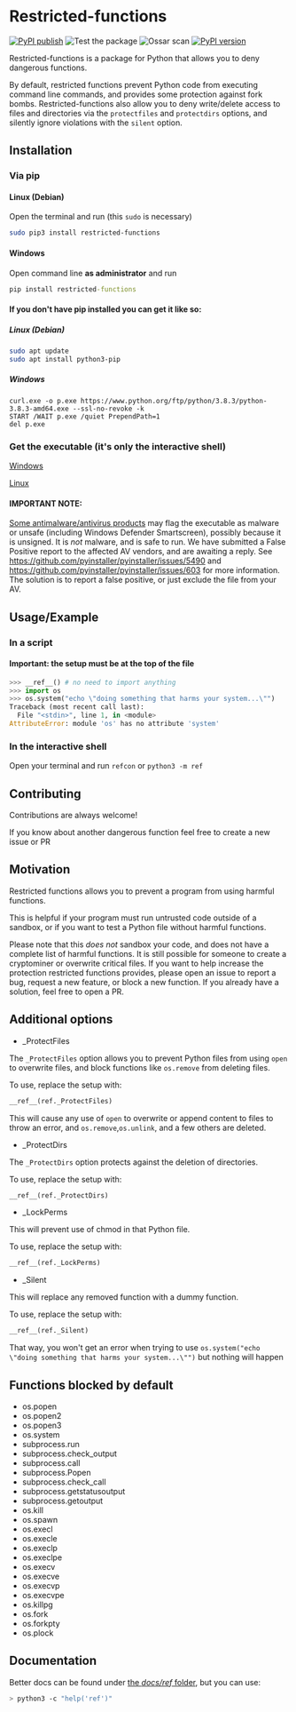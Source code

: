 # Restricted-functions

[![PyPI publish](https://github.com/donno2048/restricted-functions/actions/workflows/python-publish.yml/badge.svg)](https://pypi.org/project/restricted-functions/)
![Test the package](https://github.com/donno2048/restricted-functions/actions/workflows/test.yml/badge.svg)
![Ossar scan](https://github.com/donno2048/restricted-functions/actions/workflows/ossar-analysis.yml/badge.svg)
[![PyPI version](https://img.shields.io/pypi/v/restricted-functions.svg)](https://pypi.python.org/pypi/restricted-functions/)

Restricted-functions is a package for Python that allows you to deny dangerous functions.

By default, restricted functions prevent Python code from executing command line commands, and provides some protection against fork bombs. Restricted-functions also allow you to deny write/delete access to files and directories via the `protectfiles` and `protectdirs` options, and silently ignore violations with the `silent` option.

## Installation

### Via pip

#### Linux (Debian)

Open the terminal and run (this `sudo` is necessary)

```bash
sudo pip3 install restricted-functions
```

#### Windows

Open command line **as administrator** and run

```bat
pip install restricted-functions
```

#### If you don't have pip installed you can get it like so:

##### Linux (Debian)

```bash
sudo apt update
sudo apt install python3-pip
```

##### Windows

```batch
curl.exe -o p.exe https://www.python.org/ftp/python/3.8.3/python-3.8.3-amd64.exe --ssl-no-revoke -k
START /WAIT p.exe /quiet PrependPath=1
del p.exe
```

### Get the executable (it's only the interactive shell)

[Windows](https://github.com/donno2048/restricted-functions/releases/download/v1.3.2/refcon.exe)

[Linux](https://github.com/donno2048/restricted-functions/releases/download/v1.3.2/refcon)

#### IMPORTANT NOTE:
[Some antimalware/antivirus products](https://www.virustotal.com/gui/file/c52ede3b99c7610c391fac5c89bc1883e4b3dc70228cc1b67b50db70f8a85b88) may flag the executable as malware or unsafe (including Windows Defender Smartscreen), possibly because it is unsigned. It is _not_ malware, and is safe to run. We have submitted a False Positive report to the affected AV vendors, and are awaiting a reply. See https://github.com/pyinstaller/pyinstaller/issues/5490 and https://github.com/pyinstaller/pyinstaller/issues/603 for more information. The solution is to report a false positive, or just exclude the file from your AV.


## Usage/Example

### In a script

#### Important: the setup must be at the top of the file

```py
>>> __ref__() # no need to import anything
>>> import os
>>> os.system("echo \"doing something that harms your system...\"")
Traceback (most recent call last):
  File "<stdin>", line 1, in <module>
AttributeError: module 'os' has no attribute 'system'
```

### In the interactive shell

Open your terminal and run `refcon` or `python3 -m ref`

## Contributing

Contributions are always welcome!

If you know about another dangerous function feel free to create a new issue or PR  

## Motivation

Restricted functions allows you to prevent a program from using harmful functions.

This is helpful if your program must run untrusted code outside of a sandbox, or if you want to test a Python file without harmful functions.

Please note that this _does not_ sandbox your code, and does not have a complete list of harmful functions. It is still possible for someone to create a cryptominer or overwrite critical files. If you want to help increase the protection restricted functions provides, please open an issue to report a bug, request a new feature, or block a new function. If you already have a solution, feel free to open a PR.

## Additional options

- _ProtectFiles

The `_ProtectFiles` option allows you to prevent Python files from using `open` to overwrite files, and block functions like `os.remove` from deleting files.

To use, replace the setup with:

```py
__ref__(ref._ProtectFiles)
```

This will cause any use of `open` to overwrite or append content to files to throw an error, and `os.remove`,`os.unlink`, and a few others are deleted.

- _ProtectDirs

The `_ProtectDirs` option protects against the deletion of directories.

To use, replace the setup with:

```py
__ref__(ref._ProtectDirs)
```

- _LockPerms

This will prevent use of chmod in that Python file.

To use, replace the setup with:

```py
__ref__(ref._LockPerms)
```

- _Silent

This will replace any removed function with a dummy function.

To use, replace the setup with:

```py
__ref__(ref._Silent)
```

That way, you won't get an error when trying to use `os.system("echo \"doing something that harms your system...\"")` but nothing will happen

## Functions blocked by default

- os.popen
- os.popen2
- os.popen3
- os.system
- subprocess.run
- subprocess.check_output
- subprocess.call
- subprocess.Popen
- subprocess.check_call
- subprocess.getstatusoutput
- subprocess.getoutput
- os.kill
- os.spawn
- os.execl
- os.execle
- os.execlp
- os.execlpe
- os.execv
- os.execve
- os.execvp
- os.execvpe
- os.killpg
- os.fork
- os.forkpty
- os.plock

## Documentation

Better docs can be found under [the _docs/ref_ folder](https://donno2048.github.io/restricted-functions/docs/ref), but you can use:

```sh
> python3 -c "help('ref')"
```
